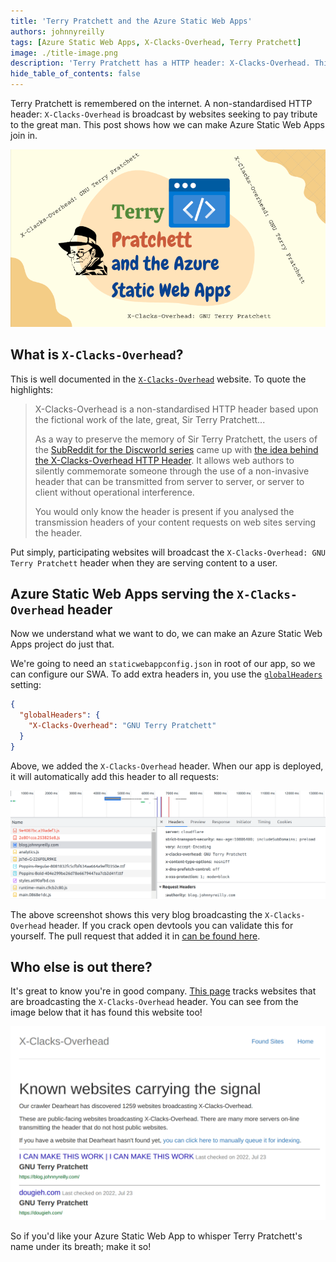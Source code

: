 ```yaml
---
title: 'Terry Pratchett and the Azure Static Web Apps'
authors: johnnyreilly
tags: [Azure Static Web Apps, X-Clacks-Overhead, Terry Pratchett]
image: ./title-image.png
description: 'Terry Pratchett has a HTTP header: X-Clacks-Overhead. This post shows how we can make Azure Static Web Apps join in.'
hide_table_of_contents: false
---
```


Terry Pratchett is remembered on the internet. A non-standardised HTTP header: `X-Clacks-Overhead` is broadcast by websites seeking to pay tribute to the great man. This post shows how we can make Azure Static Web Apps join in.

![title image reading "Terry Pratchett and the Azure Static Web Apps" with the Azure Static Web Apps logo and a Terry Pratchett icon by Lisa Krymova from NounProject.com](title-image.png)

## What is `X-Clacks-Overhead`?

This is well documented in the [`X-Clacks-Overhead`](https://xclacksoverhead.org/) website. To quote the highlights:

> X-Clacks-Overhead is a non-standardised HTTP header based upon the fictional work of the late, great, Sir Terry Pratchett...
>
> As a way to preserve the memory of Sir Terry Pratchett, the users of the [SubReddit for the Discworld series](https://www.reddit.com/r/discworld/) came up with [the idea behind the X-Clacks-Overhead HTTP Header](https://www.reddit.com/r/discworld/comments/2yt9j6/gnu_terry_pratchett/). It allows web authors to silently commemorate someone through the use of a non-invasive header that can be transmitted from server to server, or server to client without operational interference.
>
> You would only know the header is present if you analysed the transmission headers of your content requests on web sites serving the header.

Put simply, participating websites will broadcast the `X-Clacks-Overhead: GNU Terry Pratchett` header when they are serving content to a user.

## Azure Static Web Apps serving the `X-Clacks-Overhead` header

Now we understand what we want to do, we can make an Azure Static Web Apps project do just that.

We're going to need an `staticwebappconfig.json` in root of our app, so we can configure our SWA. To add extra headers in, you use the [`globalHeaders`](https://docs.microsoft.com/en-us/azure/static-web-apps/configuration#global-headers) setting:

```json
{
  "globalHeaders": {
    "X-Clacks-Overhead": "GNU Terry Pratchett"
  }
}
```

Above, we added the `X-Clacks-Overhead` header. When our app is deployed, it will automatically add this header to all requests:

![screenshot of Chrome Devtools showing the `x-clacks-overhead` header on this blog](./screenshot-x-clacks-overhead-response-header.png)

The above screenshot shows this very blog broadcasting the `X-Clacks-Overhead` header. If you crack open devtools you can validate this for yourself. The pull request that added it in [can be found here](https://github.com/johnnyreilly/blog.johnnyreilly.com/pull/273).

## Who else is out there?

It's great to know you're in good company. [This page](https://xclacksoverhead.org/listing/the-signal) tracks websites that are broadcasting the `X-Clacks-Overhead` header. You can see from the image below that it has found this website too!

![screenshot of https://xclacksoverhead.org/listing/the-signal showing this blog being listed](./screenshot-x-clacks-overhead-listing.png)

So if you'd like your Azure Static Web App to whisper Terry Pratchett's name under its breath; make it so!
